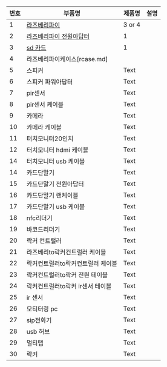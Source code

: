 
#

| 번호 | 부품명 | 제품명 | 설명 |
| --- | --- | ----------- | -----|
|1| [라즈베리파이](raspberrypi.md) | 3 or 4 |
|2| [라즈베리파이 전원아답터](radapter.md) |  1  |
|3| [sd 카드](sdcard.md) |  1  |
|4| 라즈베리파이케이스[rcase.md] |  |
|5| 스피커 | Text |
|6| 스피커 파워아답터| Text |
|7| pir센서 | Text |
|8| pir센서 케이블| Text |
|9| 카메라 | Text |
|10| 카메라 케이블| Text |
|11| 터치모니터20인치 | Text |
|12| 터치모니터 hdmi 케이블 | Text |
|14| 터치모니터 usb 케이블 | Text |
|14| 카드단말기 | Text |
|15| 카드단말기 전원아답터| Text |
|16| 카드단말기 랜케이블| Text |
|17| 카드단말기 usb 케이블| Text |
|18| nfc리더기 | Text |
|19| 바코드리더기 | Text |
|20| 락커 컨트럴러 | Text |
|21| 라즈베리to락커컨트럴러 케이블 | Text |
|22| 락커컨트럴러to락커컨트럴러 케이블 | Text |
|23| 락커컨트럴러to락커 전원 테이블 | Text |
|24| 락커컨트럴러to락커 ir센서 테이블 | Text |
|25| ir 센서 | Text |
|26| 모티터링 pc | Text |
|27| sip전화기 | Text |
|28| usb 허브 | Text |
|29| 멀티탭 | Text |
|30| 락커 | Text |

